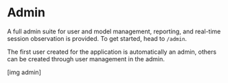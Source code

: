 # Admin

A full admin suite for user and model management, reporting, and real-time session observation is provided. To get started, head to `/admin`. 

The first user created for the application is automatically an admin, others can be created through user management in the admin.

[img admin]

